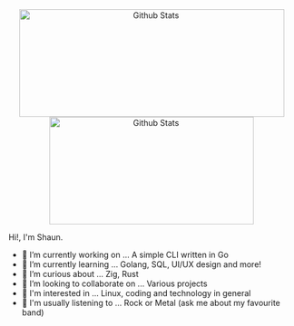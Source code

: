 <div align="center">

  <a href="https://github.com/sjclayton" style="text-decoration:none;">
  <img height="190em" width="467em" alt="Github Stats" src="https://github-readme-stats.vercel.app/api?username=sjclayton&show=prs_merged&show_icons=true&icon_color=cba6f7&bg_color=1e1e2e&hide_title=true&hide_border=true&text_color=89dceb"/><img height="190em" width="360em" alt="Github Stats" src="https://github-readme-stats.vercel.app/api/top-langs/?username=sjclayton&size_weight=0.5&count_weight=0.5&layout=compact&bg_color=1e1e2e&hide_title=true&hide_border=true&text_color=b4befe"/></a>
</div>

Hi!, I'm Shaun.

- 🔭 I’m currently working on ... A simple CLI written in Go
- 🌱 I’m currently learning ... Golang, SQL, UI/UX design and more!
- 🤔 I’m curious about ... Zig, Rust
- 👯 I’m looking to collaborate on ... Various projects
- 👀 I'm interested in ... Linux, coding and technology in general
- 🎸 I'm usually listening to ... Rock or Metal (ask me about my favourite band)

<!--
**sjclayton/sjclayton** is a ✨ _special_ ✨ repository because its `README.md` (this file) appears on your GitHub profile.

Here are some ideas to get you started:

- 🔭 I’m currently working on ...
- 🌱 I’m currently learning ...
- 👯 I’m looking to collaborate on ...
- 🤔 I’m looking for help with ...
- 💬 Ask me about ...
- 📫 How to reach me: ...
- 😄 Pronouns: ...
- ⚡ Fun fact: ...
-->
